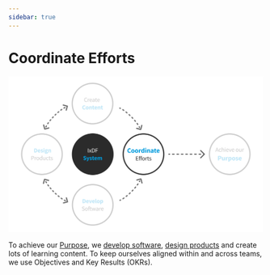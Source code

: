 ```yaml
---
sidebar: true
---
```


# Coordinate Efforts

![](../images/hero-coordination.svg)

To achieve our [Purpose](/about/purpose.md), we [develop software](/development), [design products](/product/product-process.md) and create lots of learning content. To keep ourselves aligned within and across teams, we use Objectives and Key Results (OKRs).






